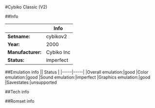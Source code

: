 #Cybiko Classic (V2)

##Info

||Info|
|-----|-----|
|**Setname:**|cybikov2
|**Year:**|2000
|**Manufacturer:**|Cybiko Inc
|**Status:**|imperfect

##Emulation info
|| Status |
|-----|-----|
|Overall emulation:|good
|Color emulation:|good
|Sound emulation:|imperfect
|Graphics emulation:|good
|Savestates:|unsupported

##Tech info

##Romset info

<!--- START OF EDITED COMMENT DO NOT TOUCH TEXT ABOVE-->
